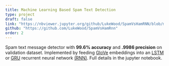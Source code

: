 ```yaml
---
title: Machine Learning Based Spam Text Detection
type: project
draft: false
link: "https://nbviewer.jupyter.org/github/LukeWood/SpamVsHamRNN/blob/master/Lab9.ipynb"
github: "https://github.com/LukeWood/SpamVsHamRnn"
order: 2
---
```

Spam text message detector with **99.6% accuracy**  and **.9986 precision** on validation dataset.
Implemented by feeding [GloVe](https://nlp.stanford.edu/projects/glove/) embeddings into an [LSTM](https://en.wikipedia.org/wiki/Long_short-term_memory) or [GRU](https://en.wikipedia.org/wiki/Gated_recurrent_unit) recurrent neural network [(RNN)](https://en.wikipedia.org/wiki/Recurrent_neural_network).  Full details in the jupyter notebook.
